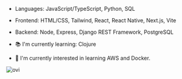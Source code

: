 - Languages: JavaScript/TypeScript, Python, SQL
- Frontend: HTML/CSS, Tailwind, React, React Native, Next.js, Vite
- Backend: Node, Express, Django REST Framework, PostgreSQL

- 📚 I'm currently learning: Clojure

- 🌱 I'm currently interested in learning AWS and Docker.

<img src="https://github-readme-stats.vercel.app/api/top-langs?username=nikobatzi1990&show_icons=true&locale=en&layout=compact&theme=chartreuse-dark" alt="ovi" />

<!---
nikobatzi1990/nikobatzi1990 is a ✨ special ✨ repository because its `README.md` (this file) appears on your GitHub profile.
You can click the Preview link to take a look at your changes.

